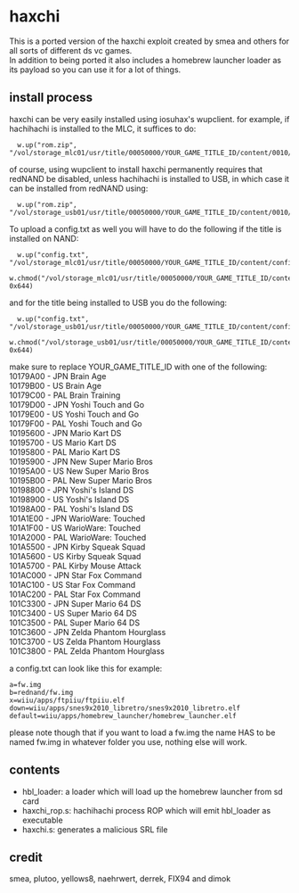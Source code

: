 # haxchi

This is a ported version of the haxchi exploit created by smea and others for all sorts of different ds vc games.  
In addition to being ported it also includes a homebrew launcher loader as its payload so you can use it for a lot of things.

## install process

haxchi can be very easily installed using iosuhax's wupclient. for example, if hachihachi is installed to the MLC, it suffices to do:
```
  w.up("rom.zip", "/vol/storage_mlc01/usr/title/00050000/YOUR_GAME_TITLE_ID/content/0010/rom.zip")
```
of course, using wupclient to install haxchi permanently requires that redNAND be disabled, unless hachihachi is installed to USB, in which case it can be installed from redNAND using:
```
  w.up("rom.zip", "/vol/storage_usb01/usr/title/00050000/YOUR_GAME_TITLE_ID/content/0010/rom.zip")
```

To upload a config.txt as well you will have to do the following if the title is installed on NAND:
```
  w.up("config.txt", "/vol/storage_mlc01/usr/title/00050000/YOUR_GAME_TITLE_ID/content/config.txt")  
  w.chmod("/vol/storage_mlc01/usr/title/00050000/YOUR_GAME_TITLE_ID/content/config.txt", 0x644)  
```
and for the title being installed to USB you do the following:
```
  w.up("config.txt", "/vol/storage_usb01/usr/title/00050000/YOUR_GAME_TITLE_ID/content/config.txt")  
  w.chmod("/vol/storage_usb01/usr/title/00050000/YOUR_GAME_TITLE_ID/content/config.txt", 0x644)  
```

make sure to replace YOUR_GAME_TITLE_ID with one of the following:  
10179A00 - JPN Brain Age  
10179B00 - US Brain Age  
10179C00 - PAL Brain Training  
10179D00 - JPN Yoshi Touch and Go  
10179E00 - US Yoshi Touch and Go  
10179F00 - PAL Yoshi Touch and Go  
10195600 - JPN Mario Kart DS  
10195700 - US Mario Kart DS  
10195800 - PAL Mario Kart DS  
10195900 - JPN New Super Mario Bros  
10195A00 - US New Super Mario Bros  
10195B00 - PAL New Super Mario Bros  
10198800 - JPN Yoshi's Island DS  
10198900 - US Yoshi's Island DS  
10198A00 - PAL Yoshi's Island DS  
101A1E00 - JPN WarioWare: Touched  
101A1F00 - US WarioWare: Touched  
101A2000 - PAL WarioWare: Touched  
101A5500 - JPN Kirby Squeak Squad  
101A5600 - US Kirby Squeak Squad  
101A5700 - PAL Kirby Mouse Attack  
101AC000 - JPN Star Fox Command  
101AC100 - US Star Fox Command  
101AC200 - PAL Star Fox Command  
101C3300 - JPN Super Mario 64 DS  
101C3400 - US Super Mario 64 DS  
101C3500 - PAL Super Mario 64 DS  
101C3600 - JPN Zelda Phantom Hourglass  
101C3700 - US Zelda Phantom Hourglass  
101C3800 - PAL Zelda Phantom Hourglass  

a config.txt can look like this for example:
```
a=fw.img
b=rednand/fw.img
x=wiiu/apps/ftpiiu/ftpiiu.elf
down=wiiu/apps/snes9x2010_libretro/snes9x2010_libretro.elf
default=wiiu/apps/homebrew_launcher/homebrew_launcher.elf
```
please note though that if you want to load a fw.img the name HAS to be named fw.img in whatever folder you use, nothing else will work.  

## contents

* hbl_loader: a loader which will load up the homebrew launcher from sd card
* haxchi_rop.s: hachihachi process ROP which will emit hbl_loader as executable
* haxchi.s: generates a malicious SRL file

## credit

smea, plutoo, yellows8, naehrwert, derrek, FIX94 and dimok

